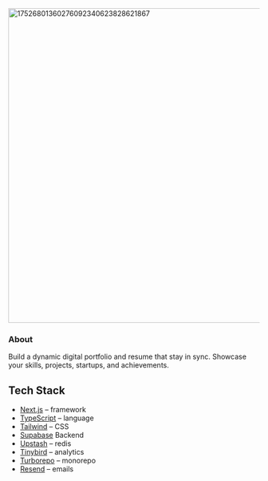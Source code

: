 <img width="1200" height="630" alt="17526801360276092340623828621867" src="https://github.com/user-attachments/assets/1e2cc46b-a5a4-410e-ba54-c7d3f4d14f36" />

### About

Build a dynamic digital portfolio and resume that stay in sync. Showcase your skills, projects, startups, and achievements.

## Tech Stack

- [Next.js](https://nextjs.org/) – framework
- [TypeScript](https://www.typescriptlang.org/) – language
- [Tailwind](https://tailwindcss.com/) – CSS
- [Supabase](https://www.supabase.com/) Backend
- [Upstash](https://upstash.com/) – redis
- [Tinybird](https://tinybird.com/) – analytics
- [Turborepo](https://turbo.build/repo) – monorepo
- [Resend](https://resend.com/) – emails
